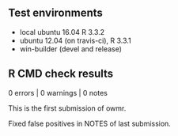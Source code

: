 ## Test environments
* local ubuntu 16.04 R 3.3.2
* ubuntu 12.04 (on travis-ci), R 3.3.1
* win-builder (devel and release)

## R CMD check results
0 errors | 0 warnings | 0 notes 

This is the first submission of owmr.

Fixed false positives in NOTES of last submission.
